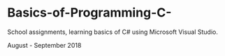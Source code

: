 # Basics-of-Programming-C-

School assignments, learning basics of C# using Microsoft Visual Studio.

August - September 2018
